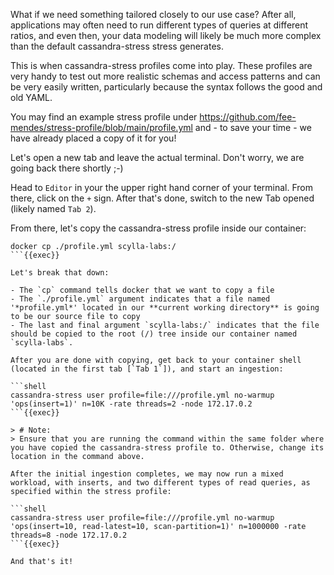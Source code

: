 
What if we need something tailored closely to our use case? After all, applications may often need to run different types of queries at different ratios, and even then, your data modeling will likely be much more complex than the default cassandra-stress stress generates.

This is when cassandra-stress profiles come into play. These profiles are very handy to test out more realistic schemas and access patterns and can be very easily written, particularly because the syntax follows the good and old YAML.

You may find an example stress profile under https://github.com/fee-mendes/stress-profile/blob/main/profile.yml and - to save your time - we have already placed a copy of it for you!

Let's open a new tab and leave the actual terminal. Don't worry, we are going back there shortly ;-)

Head to `Editor` in your the upper right hand corner of your terminal. From there, click on the `+` sign. After that's done, switch to the new Tab opened (likely named `Tab 2`).

From there, let's copy the cassandra-stress profile inside our container:

```cql
docker cp ./profile.yml scylla-labs:/
```{{exec}}

Let's break that down:

- The `cp` command tells docker that we want to copy a file
- The `./profile.yml` argument indicates that a file named '*profile.yml*' located in our **current working directory** is going to be our source file to copy
- The last and final argument `scylla-labs:/` indicates that the file should be copied to the root (/) tree inside our container named `scylla-labs`.

After you are done with copying, get back to your container shell (located in the first tab [`Tab 1`]), and start an ingestion:

```shell
cassandra-stress user profile=file:///profile.yml no-warmup 'ops(insert=1)' n=10K -rate threads=2 -node 172.17.0.2
```{{exec}}

> # Note:
> Ensure that you are running the command within the same folder where you have copied the cassandra-stress profile to. Otherwise, change its location in the command above.

After the initial ingestion completes, we may now run a mixed workload, with inserts, and two different types of read queries, as specified within the stress profile:

```shell
cassandra-stress user profile=file:///profile.yml no-warmup 'ops(insert=10, read-latest=10, scan-partition=1)' n=1000000 -rate threads=8 -node 172.17.0.2
```{{exec}}

And that's it!
